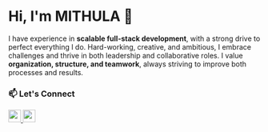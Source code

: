 # Hi, I'm MITHULA 👋  

I have experience in **scalable full-stack development**, with a strong drive to perfect everything I do. Hard-working, creative, and ambitious, I embrace challenges and thrive in both leadership and collaborative roles. I value **organization, structure, and teamwork**, always striving to improve both processes and results.  

### 📫 Let's Connect

<a href="mailto:mithula.cbw@gmail.com">
  <img src="https://img.shields.io/badge/Gmail-D14836?style=for-the-badge&logo=gmail&logoColor=white" height=25>
</a>
<a href="https://www.linkedin.com/in/mithula-chanthuka/">
  <img src="https://img.shields.io/badge/linkedin-%230077B5.svg?&style=for-the-badge&logo=linkedin&logoColor=white" height=25>
</a>

